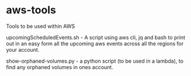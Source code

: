 # aws-tools
Tools to be used within AWS

upcomingScheduledEvents.sh - A script using aws cli, jq and bash to print out in an easy form all the upcoming aws events across all the regions for your account.

show-orphaned-volumes.py - a python script (to be used in a lambda), to find any orphaned volumes in ones account.
